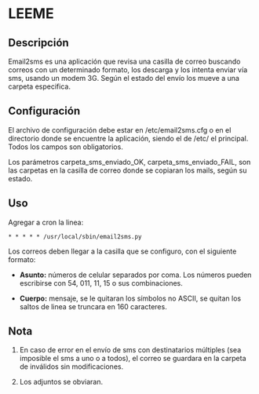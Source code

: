 LEEME
=============

## Descripción ##
Email2sms es una aplicación que revisa una casilla de correo buscando correos con un
determinado formato, los descarga y los intenta enviar vía sms, usando un modem 3G.
Según el estado del envío los mueve a una carpeta especifica.

## Configuración ##
El archivo de configuración debe estar en /etc/email2sms.cfg o en el directorio 
donde se encuentre la aplicación, siendo el de /etc/ el principal.
Todos los campos son obligatorios.

Los parámetros carpeta_sms_enviado_OK, carpeta_sms_enviado_FAIL, son las carpetas
en la casilla de correo donde se copiaran los mails, según su estado.

## Uso ##
Agregar a cron la linea:

`* * * * * /usr/local/sbin/email2sms.py`

Los correos deben llegar a la casilla que se configuro, con el siguiente formato:

* **Asunto:** números de celular separados por coma.
Los números pueden escribirse con 54, 011, 11, 15 o sus combinaciones.

* **Cuerpo:** mensaje, se le quitaran los símbolos no ASCII, se quitan los saltos de linea
se truncara en 160 caracteres.

## Nota ##
1. En caso de error en el envío de sms con destinatarios múltiples (sea imposible 
el sms a uno o a todos), el correo se guardara en la carpeta de inválidos sin 
modificaciones.

1. Los adjuntos se obviaran.
